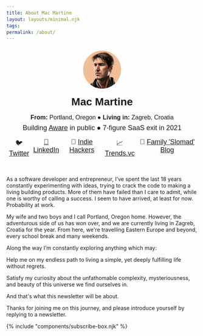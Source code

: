 ```yaml
---
title: About Mac Martine
layout: layouts/minimal.njk
tags: 
permalink: /about/
---
```


<div style="font-family: 'Helvetica'; text-align: center; margin: 24px 0 48px 0;">
  <img src='/img/profile-image.jpg' style="border-radius: 50%"/>
  <h1 style="margin: 16px">Mac Martine</h1>
  <div style="font-size: 16px; margin-bottom: 8px"><b>From:</b> Portland, Oregon ● <b>Living in:</b> Zagreb, Croatia</div>
  <div style="font-size: 18px; margin-bottom: 16px">Building <a href='https://www.useaware.co' target='_blank'>Aware</a> in public ● 7-figure SaaS exit in 2021</div>
  <div style="display: flex; justify-content: space-evenly; font-size: 18px">
    <div><span>🐦 </span><a href='https://www.twitter.com/saasmakermac' target='_blank'>Twitter</div>
    <div><span>💼 </span><a href='https://www.linkedin.com/in/macmartine' target=_blank'>LinkedIn</a></div>
    <div><span>🔨 </span><a href='https://www.indiehackers.com/macmartine' target='_blank'>Indie Hackers</a></div>
    <div><span>📈 </span><a href='https://pro.trends.vc/u/a973a1eb?' target='_blank'>Trends.vc</a></div>
    <div><span>🚀 </span><a href='https://martinesabroad.tumblr.com/' target='_blank'>Family 'Slomad' Blog</a></div>
  </div>
</div>

As a software developer and entrepreneur, I’ve spent the last 18 years constantly experimenting with ideas, trying to crack the code to making a living building products. More of them have failed than I care to admit, while one is worthy of calling a success. I seem to have arrived, at least for now. Probability at work.

My wife and two boys and I call Portland, Oregon home. However, the adventurous side of us has won over, and we are currently living in Zagreb, Croatia for the year. From here, we're travelling Eastern Europe and beyond, every school break and many weekends.

Along the way I’m constantly exploring anything which may:

Help me on my endless path to living a simple, yet deeply fulfilling life without regrets.

Satisfy my curiosity about the unfathomable complexity, mysteriousness, and beauty of this universe we find ourselves in.

And that's what this newsletter will be about.

Thanks for joining me on this journey, and please introduce yourself by replying to a newsletter.

{% include "components/subscribe-box.njk" %}


